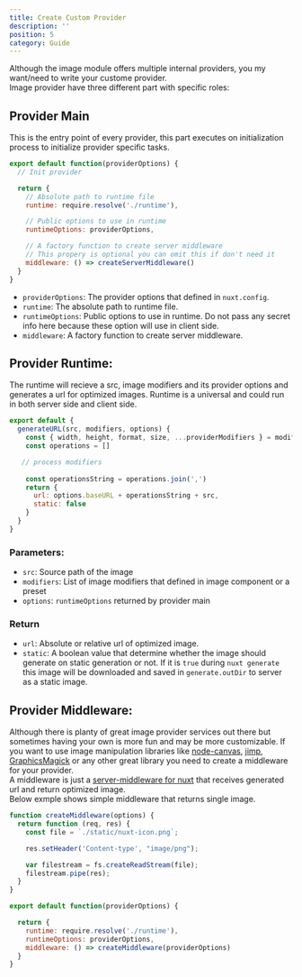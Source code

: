 ```yaml
---
title: Create Custom Provider
description: ''
position: 5
category: Guide
---
```


Although the image module offers multiple internal providers, you my want/need to write your custome provider.  
Image provider have three different part with specific roles:

## Provider Main
This is the entry point of every provider, this part executes on initialization process to initialize provider specific tasks.

```js
export default function(providerOptions) {
  // Init provider

  return {
    // Absolute path to runtime file
    runtime: require.resolve('./runtime'),

    // Public options to use in runtime
    runtimeOptions: providerOptions,

    // A factory function to create server middleware
    // This propery is optional you can omit this if don't need it
    middleware: () => createServerMiddleware()
  }
}
```

- `providerOptions`: The provider options that defined in `nuxt.config`.
- `runtime`: The absolute path to runtime file.
- `runtimeOptions`: Public options to use in runtime. Do not pass any secret info here because these option will use in client side.
- `middleware`: A factory function to create server middleware.


## Provider Runtime:

The runtime will recieve a src, image modifiers and its provider options and generates a url for optimized images. Runtime is a universal and could run in both server side and client side.

```js
export default {
  generateURL(src, modifiers, options) {
    const { width, height, format, size, ...providerModifiers } = modifiers;
    const operations = []

   // process modifiers
    
    const operationsString = operations.join(',')
    return {
      url: options.baseURL + operationsString + src,
      static: false
    }
  }
}
```
### Parameters:
- `src`: Source path of the image
- `modifiers`: List of image modifiers that defined in image component or a preset
- `options`: `runtimeOptions` returned by provider main
### Return 
- `url`: Absolute or relative url of optimized image.
- `static`: A boolean value that determine whether the image should generate on static generation or not. If it is `true` during `nuxt generate` this image will be downloaded and saved in `generate.outDir` to server as a static image.


## Provider Middleware: 

Although there is planty of great image provider services out there but sometimes having your own is more fun and may be more customizable. If you want to use image manipulation libraries like [node-canvas](https://github.com/Automattic/node-canvas), [jimp](https://github.com/oliver-moran/jimp), [GraphicsMagick](https://github.com/aheckmann/gm) or any other great library you need to create a middleware for your provider.  
A middleware is just a [server-middleware for nuxt](https://nuxtjs.org/api/configuration-servermiddleware#custom-server-middleware) that receives generated url and return optimized image.  
Below exmple shows simple middleware that returns single image.

```js
function createMiddleware(options) {
  return function (req, res) {
    const file = `./static/nuxt-icon.png`;

    res.setHeader('Content-type', "image/png");

    var filestream = fs.createReadStream(file);
    filestream.pipe(res);
  }
}

export default function(providerOptions) {

  return {
    runtime: require.resolve('./runtime'),
    runtimeOptions: providerOptions,
    middleware: () => createMiddleware(providerOptions)
  }
}
```
